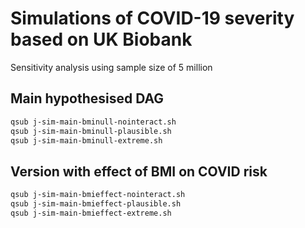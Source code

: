 

# Simulations of COVID-19 severity based on UK Biobank

Sensitivity analysis using sample size of 5 million

## Main hypothesised DAG


```bash
qsub j-sim-main-bminull-nointeract.sh
qsub j-sim-main-bminull-plausible.sh
qsub j-sim-main-bminull-extreme.sh
```


## Version with effect of BMI on COVID risk

```bash
qsub j-sim-main-bmieffect-nointeract.sh
qsub j-sim-main-bmieffect-plausible.sh
qsub j-sim-main-bmieffect-extreme.sh
```




